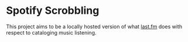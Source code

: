 # Spotify Scrobbling

This project aims to be a locally hosted version of what [last.fm](last.fm) does with respect to cataloging music listening. 
